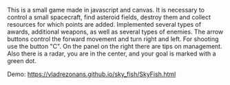 This is a small game made in javascript and canvas.
It is necessary to control a small spacecraft, find asteroid fields, destroy them and collect resources for which points are added. Implemented several types of awards, additional weapons, as well as several types of enemies.
The arrow buttons control the forward movement and turn right and left. For shooting use the button "C". On the panel on the right there are tips on management. Also there is a radar, you are in the center, and your goal is marked with a green dot.

Demo: https://vladrezonans.github.io/sky_fish/SkyFish.html
